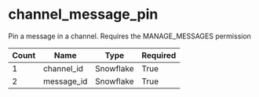 # channel_message_pin 
Pin a message in a channel. Requires the MANAGE_MESSAGES permission

Count | Name | Type | Required        
----|----|----|---- 
1 | channel_id | Snowflake | True
2 | message_id | Snowflake | True
